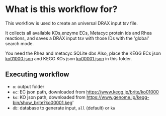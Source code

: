 # What is this workflow for?

This workflow is used to create an universal DRAX input tsv file.

It collects all available KOs,enzyme ECs, Metacyc protein ids and Rhea reactions, and saves a DRAX input tsv with those IDs with the 'global' search mode.



You need the Rhea and metacyc SQLite dbs
Also, place the KEGG ECs json [ko01000.json](https://www.kegg.jp/brite/ko01000) and KEGG KOs json [ko00001.json](https://www.genome.jp/kegg-bin/show_brite?ko00001.keg) in this folder.


## Executing workflow

- `o`: output folder
- `ec`: EC json path, downloaded from https://www.kegg.jp/brite/ko01000
- `ko`: KO json path, downloaded from https://www.genome.jp/kegg-bin/show_brite?ko00001.keg'
- `db`: database to generate input, `all` (default) or `ko`
